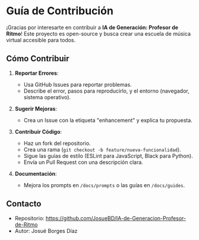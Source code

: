 # Guía de Contribución

¡Gracias por interesarte en contribuir a **IA de Generación: Profesor de Ritmo**! Este proyecto es open-source y busca crear una escuela de música virtual accesible para todos.

## Cómo Contribuir

1. **Reportar Errores**:
   - Usa GitHub Issues para reportar problemas.
   - Describe el error, pasos para reproducirlo, y el entorno (navegador, sistema operativo).

2. **Sugerir Mejoras**:
   - Crea un Issue con la etiqueta "enhancement" y explica tu propuesta.

3. **Contribuir Código**:
   - Haz un fork del repositorio.
   - Crea una rama (`git checkout -b feature/nueva-funcionalidad`).
   - Sigue las guías de estilo (ESLint para JavaScript, Black para Python).
   - Envía un Pull Request con una descripción clara.

4. **Documentación**:
   - Mejora los prompts en `/docs/prompts` o las guías en `/docs/guides`.

## Contacto

- Repositorio: https://github.com/JosueBD/IA-de-Generacion-Profesor-de-Ritmo
- Autor: Josué Borges Díaz
